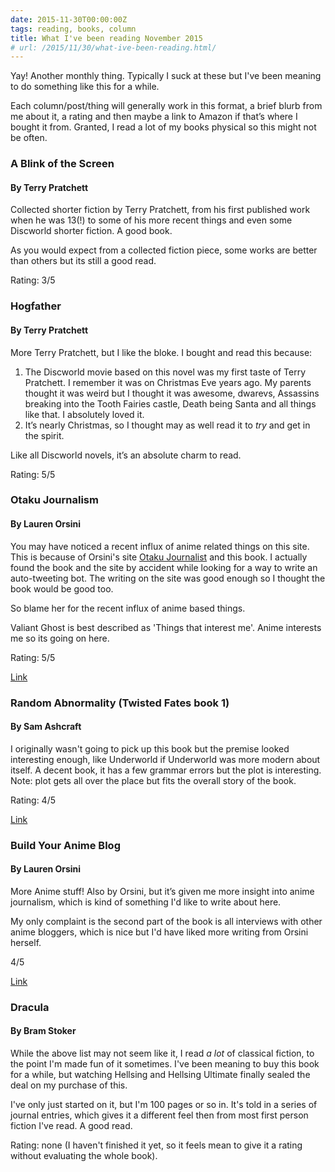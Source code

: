 ```yaml
---
date: 2015-11-30T00:00:00Z
tags: reading, books, column
title: What I've been reading November 2015
# url: /2015/11/30/what-ive-been-reading.html/
---
```


Yay! Another monthly thing. Typically I suck at these but I've been meaning to do something like this for a while. 

Each column/post/thing will generally work in this format, a brief blurb from me about it, a rating and then maybe a link to Amazon if that’s where I bought it from. Granted, I read a lot of my books physical so this might not be often.

### A Blink of the Screen

#### By Terry Pratchett

Collected shorter fiction by Terry Pratchett, from his first published work when he was 13(!) to some of his more recent things and even some Discworld shorter fiction. A good book.

As you would expect from a collected fiction piece, some works are better than others but its still a good read.

Rating: 3/5

### Hogfather

#### By Terry Pratchett

More Terry Pratchett, but I like the bloke. I bought and read this because: 

1. The Discworld movie based on this novel was my first taste of Terry Pratchett. I remember it was on Christmas Eve years ago. My parents thought it was weird but I thought it was awesome, dwarevs, Assassins breaking into the Tooth Fairies castle, Death being Santa and all things like that. I absolutely loved it.
2. It’s nearly Christmas, so I thought may as well read it to *try* and get in the spirit.

Like all Discworld novels, it’s an absolute charm to read.

Rating: 5/5



### Otaku Journalism

#### By Lauren Orsini

You may have noticed a recent influx of anime related things on this site. This is because of Orsini's site [Otaku Journalist](http://otakujournalist.com/) and this book. I actually found the book and the site by accident while looking for a way to write an auto-tweeting bot. The writing on the site was good enough so I thought the book would be good too. 

So blame her for the recent influx of anime based things.

Valiant Ghost is best described as 'Things that interest me'. Anime interests me so its going on here.

Rating: 5/5

[Link](http://www.amazon.com.au/gp/product/B00J2F8ZVK)

### Random Abnormality (Twisted Fates book 1)

#### By Sam Ashcraft

I originally wasn't going to pick up this book but the premise looked interesting enough, like Underworld if Underworld was more modern about itself. A decent book, it has a few grammar errors but the plot is interesting. Note: plot gets all over the place but fits the overall story of the book.

Rating: 4/5

[Link](http://www.amazon.com.au/gp/product/B00CPFMHYK)

### Build Your Anime Blog

#### By Lauren Orsini

More Anime stuff! Also by Orsini, but it’s given me more insight into anime journalism, which is kind of something I'd like to write about here.

My only complaint is the second part of the book is all interviews with other anime bloggers, which is nice but I'd have liked more writing from Orsini herself.

4/5

[Link](http://www.amazon.com.au/gp/product/B00WY5BPNK)

### Dracula

#### By Bram Stoker

While the above list may not seem like it, I read *a lot* of classical fiction, to the point I'm made fun of it sometimes. I've been meaning to buy this book for a while, but watching Hellsing and Hellsing Ultimate finally sealed the deal on my purchase of this.

I've only just started on it, but I'm 100 pages or so in. It's told in a series of journal entries, which gives it a different feel then from most first person fiction I've read. A good read.

Rating: none (I haven't finished it yet, so it feels mean to give it a rating without evaluating the whole book).